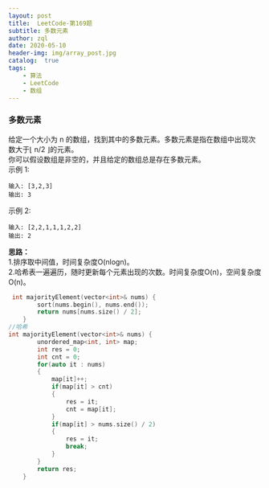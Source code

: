 ```yaml
---
layout: post
title:  LeetCode-第169题
subtitle: 多数元素
author: zql
date: 2020-05-10
header-img: img/array_post.jpg
catalog:  true
tags:
    - 算法
    - LeetCode
    - 数组
---
```

### 多数元素  
给定一个大小为 n 的数组，找到其中的多数元素。多数元素是指在数组中出现次数大于⌊ n/2 ⌋的元素。  
你可以假设数组是非空的，并且给定的数组总是存在多数元素。  
示例 1:  
```
输入: [3,2,3]
输出: 3
```
示例 2:  
```
输入: [2,2,1,1,1,2,2]
输出: 2
```
**思路：**  
1.排序取中间值，时间复杂度O(nlogn)。  
2.哈希表一遍遍历，随时更新每个元素出现的次数。时间复杂度O(n)，空间复杂度O(n)。  
```c++
 int majorityElement(vector<int>& nums) {
        sort(nums.begin(), nums.end());
        return nums[nums.size() / 2];
    }
//哈希  
int majorityElement(vector<int>& nums) {
        unordered_map<int, int> map;
        int res = 0;
        int cnt = 0;
        for(auto it : nums)
        {
            map[it]++;
            if(map[it] > cnt)
            {
                res = it;
                cnt = map[it];
            }
            if(map[it] > nums.size() / 2)
            {
                res = it;
                break;
            }
        }
        return res;
    }
```
